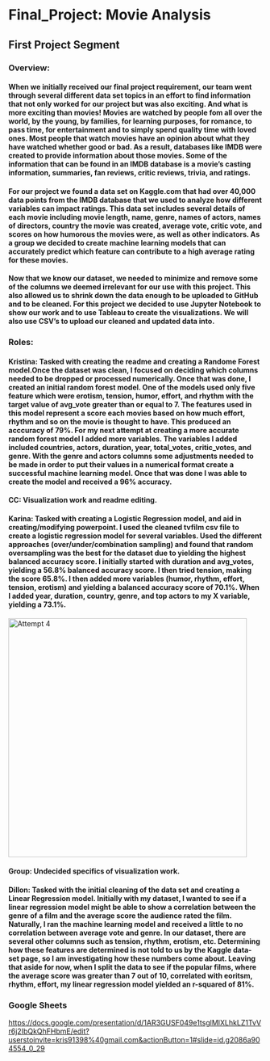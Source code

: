 # Final_Project: Movie Analysis
## First Project Segment

### Overview:

####    When we initially received our final project requirement, our team went through several different data set topics in an effort to find information that not only worked for our project but was also exciting. And what is more exciting than movies! Movies are watched by people fom all over the world, by the young, by families, for learning purposes, for romance, to pass time, for entertainment and to simply spend quality time with loved ones. Most people that watch movies have an opinion about what they have watched whether good or bad. As a result, databases like IMDB were created to provide information about those movies. Some of the information that can be found in an IMDB database is a movie’s casting information, summaries, fan reviews, critic reviews, trivia, and ratings.

####    For our project we found a data set on Kaggle.com that had over 40,000 data points from the IMDB database that we used to analyze how different variables can impact ratings. This data set includes several details of each movie including movie length, name, genre, names of actors, names of directors, country the movie was created, average vote, critic vote, and scores on how humorous the movies were, as well as other indicators. As a group we decided to create machine learning models that can accurately predict which feature can contribute to a high average rating for these movies.

####    Now that we know our dataset, we needed to minimize and remove some of the columns we deemed irrelevant for our use with this project. This also allowed us to shrink down the data enough to be uploaded to GitHub and to be cleaned. For this project we decided to use Jupyter Notebook to show our work and to use Tableau to create the visualizations. We will also use CSV’s to upload our cleaned and updated data into.

### Roles:

#### Kristina: Tasked with creating the readme and creating a Randome Forest model.Once the dataset was clean, I focused on deciding which columns needed to be dropped or processed numerically. Once that was done, I created an initial random forest model. One of the models used only five feature which were erotism, tension, humor, effort, and rhythm with the target value of avg_vote greater than or equal to 7. The features used in this model represent a score each movies based on how much effort, rhythm and so on the movie is thought to have. This produced an acccuracy of 79%. For my next attempt at creating a more accurate random forest model I added more variables. The variables I added included countries, actors, duration, year, total_votes, critic_votes, and genre. With the genre and actors columns some adjustments needed to be made in order to put their values in a numerical format create a successful machine learning model. Once that was done I was able to create the model and received a 96% accuracy. 
#### CC: Visualization work and readme editing.

#### Karina: Tasked with creating a Logistic Regression model, and aid in creating/modifying powerpoint. I used the cleaned tvfilm csv file to create a logistic regression model for several variables. Used the different approaches (over/under/combination sampling) and found that random oversampling was the best for the dataset due to yielding the highest balanced accuracy score. I initially started with duration and avg_votes, yielding a 56.8% balanced accuracy score. I then tried tension, making the score 65.8%. I then added more variables (humor, rhythm, effort, tension, erotism) and yielding a balanced accuracy score of 70.1%. When I added year, duration, country, genre, and top actors to my X variable, yielding a 73.1%. 
<img width="473" alt="Attempt 4" src="https://user-images.githubusercontent.com/110318652/219529067-bd8aeb50-1c51-44e1-bd7c-31727c80c5cd.png">


#### Group: Undecided specifics of visualization work.
#### Dillon: Tasked with the initial cleaning of the data set and creating a Linear Regression model. Initially with my dataset, I wanted to see if a linear regression model might be able to show a correlation between the genre of a film and the average score the audience rated the film. Naturally, I ran the machine learning model and received a little to no correlation between average vote and genre. In our dataset, there are several other columns such as tension, rhythm, erotism, etc. Determining how these features are determined is not told to us by the Kaggle data-set page, so I am investigating how these numbers come about. Leaving that aside for now, when I split the data to see if the popular films, where the average score was greater than 7 out of 10, correlated with eoritsm, rhythm, effort, my linear regression model yielded an r-squared of 81%. 


### Google Sheets
https://docs.google.com/presentation/d/1AR3GUSF049e1tsglMIXLhkLZ1TvVr6j2IbQkQhFHbmE/edit?userstoinvite=kris91398%40gmail.com&actionButton=1#slide=id.g2086a904554_0_29
